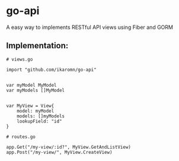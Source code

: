 # go-api
A easy way to implements RESTful API views using Fiber and GORM

## Implementation:
```
# views.go

import "github.com/ikaromn/go-api"


var myModel MyModel
var myModels []MyModel


var MyView = View{
    model: myModel
    models: []myModels
    lookupField: "id"
}

```

```
# routes.go

app.Get("/my-view/:id?", MyView.GetAndListView)
app.Post("/my-view/", MyView.CreateView)

```
